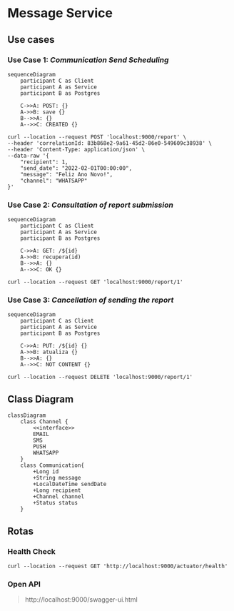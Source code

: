 # Message Service

## Use cases
### Use Case 1: *Communication Send Scheduling*
```mermaid
sequenceDiagram
    participant C as Client
    participant A as Service
    participant B as Postgres

    C->>A: POST: {}
    A->>B: save {}
    B-->>A: {}
    A-->>C: CREATED {}
```

```shell
curl --location --request POST 'localhost:9000/report' \
--header 'correlationId: 83b868e2-9a61-45d2-86e0-549609c38938' \
--header 'Content-Type: application/json' \
--data-raw '{
    "recipient": 1,
    "send_date": "2022-02-01T00:00:00",
    "message": "Feliz Ano Novo!",
    "channel": "WHATSAPP"
}'
```

### Use Case 2: *Consultation of report submission*
```mermaid
sequenceDiagram
    participant C as Client
    participant A as Service
    participant B as Postgres

    C->>A: GET: /${id}
    A->>B: recupera(id)
    B-->>A: {}
    A-->>C: OK {}
```

```shell
curl --location --request GET 'localhost:9000/report/1'
```

### Use Case 3: *Cancellation of sending the report*
```mermaid
sequenceDiagram
    participant C as Client
    participant A as Service
    participant B as Postgres

    C->>A: PUT: /${id} {}
    A->>B: atualiza {}
    B-->>A: {}
    A-->>C: NOT CONTENT {}
```

```shell
curl --location --request DELETE 'localhost:9000/report/1'
```

## Class Diagram
```mermaid
classDiagram
    class Channel {
        <<interface>>
        EMAIL
        SMS
        PUSH
        WHATSAPP
    }
    class Communication{
        +Long id
        +String message
        +LocalDateTime sendDate
        +Long recipient
        +Channel channel
        +Status status
    }
```

## Rotas
### Health Check
```shell
curl --location --request GET 'http://localhost:9000/actuator/health'
```

### Open API
> http://localhost:9000/swagger-ui.html